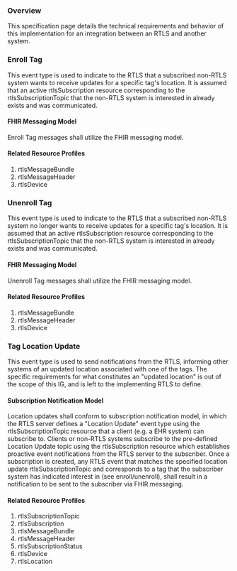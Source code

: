 ### Overview
This specification page details the technical requirements and behavior of this implementation for an integration between an RTLS and another system. 

### Enroll Tag
This event type is used to indicate to the RTLS that a subscribed non-RTLS system wants to receive updates for a specific tag's location. It is assumed that an active rtlsSubscription resource corresponding to the rtlsSubscriptionTopic that the non-RTLS system is interested in already exists and was communicated.

#### FHIR Messaging Model
Enroll Tag messages shall utilize the FHIR messaging model.

#### Related Resource Profiles
1. rtlsMessageBundle
2. rtlsMessageHeader
3. rtlsDevice

### Unenroll Tag
This event type is used to indicate to the RTLS that a subscribed non-RTLS system no longer wants to receive updates for a specific tag's location. It is assumed that an active rtlsSubscription resource corresponding to the rtlsSubscriptionTopic that the non-RTLS system is interested in already exists and was communicated.

#### FHIR Messaging Model
Unenroll Tag messages shall utilize the FHIR messaging model.

#### Related Resource Profiles
1. rtlsMessageBundle
2. rtlsMessageHeader
3. rtlsDevice

### Tag Location Update
This event type is used to send notifications from the RTLS, informing other systems of an updated location associated with one of the tags. The specific requirements for what constitutes an "updated location" is out of the scope of this IG, and is left to the implementing RTLS to define.

#### Subscription Notification Model
Location updates shall conform to subscription notification model, in which the RTLS server defines a "Location Update" event type using the rtlsSubscriptionTopic resource that a client (e.g. a EHR system) can subscribe to. Clients or non-RTLS systems subscribe to the pre-defined Location Update topic using the rtlsSubscription resource which establishes proactive event notifications from the RTLS server to the subscriber. Once a subscription is created, any RTLS event that matches the specified location update rtlsSubscriptionTopic and corresponds to a tag that the subscriber system has indicated interest in (see enroll/unenroll), shall result in a notification to be sent to the subscriber via FHIR messaging.

#### Related Resource Profiles
1. rtlsSubscriptionTopic
2. rtlsSubscription
3. rtlsMessageBundle
4. rtlsMessageHeader
5. rtlsSubscriptionStatus
6. rtlsDevice
7. rtlsLocation